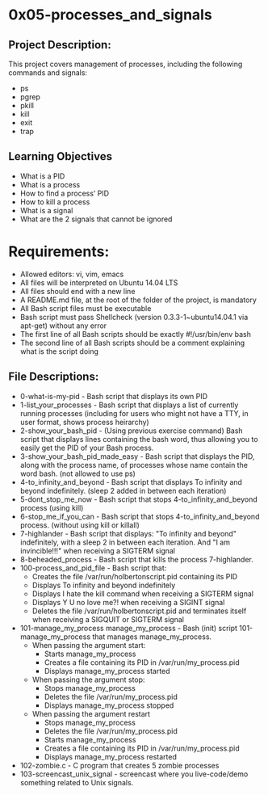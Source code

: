 #  0x05-processes_and_signals

## Project Description:
This project covers management of processes, including the following commands and signals:
* ps
* pgrep
* pkill
* kill
* exit
* trap

## Learning Objectives
* What is a PID
* What is a process
* How to find a process’ PID
* How to kill a process
* What is a signal
* What are the 2 signals that cannot be ignored

# Requirements:
* Allowed editors: vi, vim, emacs
* All files will be interpreted on Ubuntu 14.04 LTS
* All files should end with a new line
* A README.md file, at the root of the folder of the project, is mandatory
* All Bash script files must be executable
* Bash script must pass Shellcheck (version 0.3.3-1~ubuntu14.04.1 via apt-get) without any error
* The first line of all Bash scripts should be exactly #!/usr/bin/env bash
* The second line of all Bash scripts should be a comment explaining what is the script doing

## File Descriptions:
* 0-what-is-my-pid - Bash script that displays its own PID
* 1-list_your_processes - Bash script that displays a list of currently running processes (including for users who might not have a TTY, in user format, shows process heirarchy)
* 2-show_your_bash_pid - (Using previous exercise command) Bash script that displays lines containing the bash word, thus allowing you to easily get the PID of your Bash process.
* 3-show_your_bash_pid_made_easy - Bash script that displays the PID, along with the process name, of processes whose name contain the word bash. (not allowed to use ps)
* 4-to_infinity_and_beyond - Bash script that displays To infinity and beyond indefinitely. (sleep 2 added in between each iteration)
* 5-dont_stop_me_now - Bash script that stops 4-to_infinity_and_beyond process (using kill)
* 6-stop_me_if_you_can - Bash script that stops 4-to_infinity_and_beyond process. (without using kill or killall)
* 7-highlander - Bash script that displays: "To infinity and beyond" indefinitely, with a sleep 2 in between each iteration. And "I am invincible!!!" when receiving a SIGTERM signal
* 8-beheaded_process - Bash script that kills the process 7-highlander.
* 100-process_and_pid_file - Bash script that:
    * Creates the file /var/run/holbertonscript.pid containing its PID
    * Displays To infinity and beyond indefinitely
    * Displays I hate the kill command when receiving a SIGTERM signal
    * Displays Y U no love me?! when receiving a SIGINT signal
    * Deletes the file /var/run/holbertonscript.pid and terminates itself when receiving a SIGQUIT or SIGTERM signal
* 101-manage_my_process manage_my_process - Bash (init) script 101-manage_my_process that manages manage_my_process.
    * When passing the argument start:
        * Starts manage_my_process
        * Creates a file containing its PID in /var/run/my_process.pid
        * Displays manage_my_process started
    * When passing the argument stop:
        * Stops manage_my_process
        * Deletes the file /var/run/my_process.pid
        * Displays manage_my_process stopped
    * When passing the argument restart
        * Stops manage_my_process
        * Deletes the file /var/run/my_process.pid
        * Starts manage_my_process
        * Creates a file containing its PID in /var/run/my_process.pid
        * Displays manage_my_process restarted
* 102-zombie.c - C program that creates 5 zombie processes
* 103-screencast_unix_signal - screencast where you live-code/demo something related to Unix signals.
